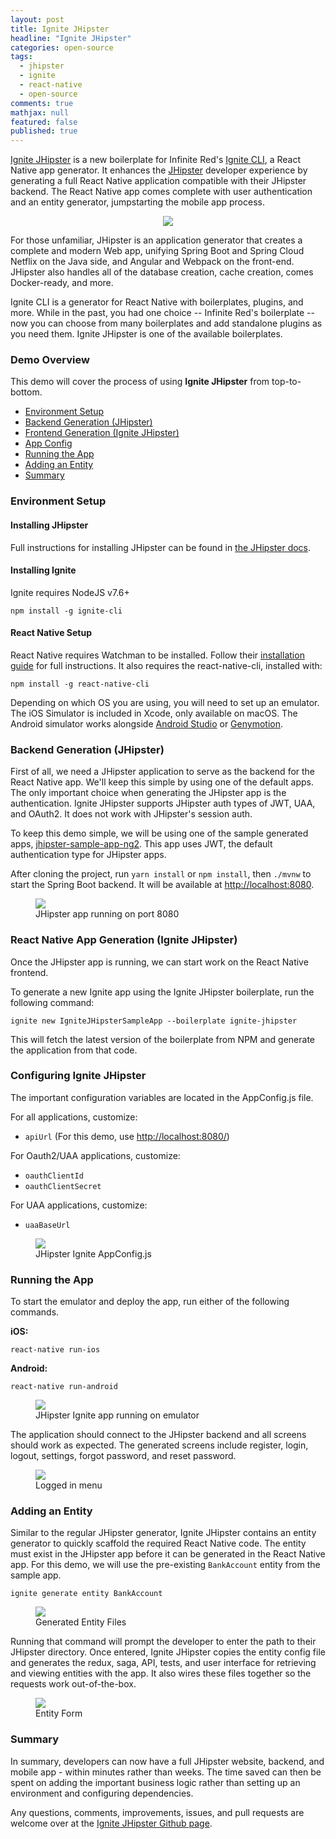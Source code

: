 ```yaml
---
layout: post
title: Ignite JHipster
headline: "Ignite JHipster"
categories: open-source
tags: 
  - jhipster
  - ignite
  - react-native
  - open-source
comments: true
mathjax: null
featured: false
published: true
---
```


[Ignite JHipster](https://github.com/ruddell/ignite-jhipster/) is a new boilerplate for Infinite Red's [Ignite CLI](https://infinite.red/ignite), a React Native app generator.  It enhances the [JHipster](http://www.jhipster.tech/) developer experience by generating a full React Native application compatible with their JHipster backend.  The React Native app comes complete with user authentication and an entity generator, jumpstarting the mobile app process.

<div style="text-align:center"><img src="{{ site.url }}/images/ignite-jhipster/logo.png" /></div>

For those unfamiliar, JHipster is an application generator that creates a complete and modern Web app, unifying Spring Boot and Spring Cloud Netflix on the Java side, and Angular and Webpack on the front-end. JHipster also handles all of the database creation, cache creation, comes Docker-ready, and more.

Ignite CLI is a generator for React Native with boilerplates, plugins, and more. While in the past, you had one choice -- Infinite Red's boilerplate -- now you can choose from many boilerplates and add standalone plugins as you need them.  Ignite JHipster is one of the available boilerplates.

### Demo Overview

This demo will cover the process of using **Ignite JHipster** from top-to-bottom.

 - [Environment Setup](#env)
 - [Backend Generation (JHipster)](#backend)
 - [Frontend Generation (Ignite JHipster)](#frontend)
 - [App Config](#config)
 - [Running the App](#running)
 - [Adding an Entity](#entity)
 - [Summary](#summary)

### <a name="env"></a>Environment Setup

#### Installing JHipster

Full instructions for installing JHipster can be found in [the JHipster docs](https://jhipster.github.io/installation/).

#### Installing Ignite

Ignite requires NodeJS v7.6+

`npm install -g ignite-cli`

#### React Native Setup

React Native requires Watchman to be installed.  Follow their [installation guide](https://facebook.github.io/watchman/docs/install.html) for full instructions.  It also requires the react-native-cli, installed with:

`npm install -g react-native-cli`

Depending on which OS you are using, you will need to set up an emulator.  The iOS Simulator is included in Xcode, only available on macOS.  The Android simulator works alongside [Android Studio](https://developer.android.com/studio/run/managing-avds.html) or [Genymotion](https://www.genymotion.com/).

### <a name="backend"></a>Backend Generation (JHipster)

First of all, we need a JHipster application to serve as the backend for the React Native app.  We'll keep this simple by using one of the default apps.  The only important choice when generating the JHipster app is the authentication.  Ignite JHipster supports JHipster auth types of JWT, UAA, and OAuth2.  It does not work with JHipster's session auth.

To keep this demo simple, we will be using one of the sample generated apps, [jhipster-sample-app-ng2](https://github.com/jhipster/jhipster-sample-app-ng2). This app uses JWT, the default authentication type for JHipster apps.

After cloning the project, run `yarn install` or `npm install`, then `./mvnw` to start the Spring Boot backend.  It will be available at [http://localhost:8080](http://localhost:8080).

<figure>
	<a href="{{ site.url }}/images/ignite-jhipster/jhipster-backend.jpg"><img style="max-width: 85%" src="{{ site.url }}/images/ignite-jhipster/jhipster-backend.jpg"></a>
	<figcaption>JHipster app running on port 8080</figcaption>
</figure>

### <a name="frontend"></a>React Native App Generation (Ignite JHipster)

Once the JHipster app is running, we can start work on the React Native frontend.

To generate a new Ignite app using the Ignite JHipster boilerplate, run the following command:

`ignite new IgniteJHipsterSampleApp --boilerplate ignite-jhipster`

This will fetch the latest version of the boilerplate from NPM and generate the application from that code.

### <a name="config"></a>Configuring Ignite JHipster

The important configuration variables are located in the AppConfig.js file.

For all applications, customize:
 - `apiUrl` (For this demo, use [http://localhost:8080/](http://localhost:8080/))

For Oauth2/UAA applications, customize:
 - `oauthClientId`
 - `oauthClientSecret`

For UAA applications, customize:
 - `uaaBaseUrl`

<figure>
	<a href="{{ site.url }}/images/ignite-jhipster/app-config.png"><img src="{{ site.url }}/images/ignite-jhipster/app-config.png"></a>
	<figcaption>JHipster Ignite AppConfig.js</figcaption>
</figure>

### <a name="running"></a>Running the App

To start the emulator and deploy the app, run either of the following commands.

**iOS:**

`react-native run-ios`

**Android:**

`react-native run-android`

<figure>
	<a href="{{ site.url }}/images/ignite-jhipster/app-home.png"><img src="{{ site.url }}/images/ignite-jhipster/app-home.png"></a>
	<figcaption>JHipster Ignite app running on emulator</figcaption>
</figure>

The application should connect to the JHipster backend and all screens should work as expected.  The generated screens include register, login, logout, settings, forgot password, and reset password.

<figure>
	<a href="{{ site.url }}/images/ignite-jhipster/screens.png"><img src="{{ site.url }}/images/ignite-jhipster/screens.png"></a>
	<figcaption>Logged in menu</figcaption>
</figure>

### <a name="entity"></a>Adding an Entity

Similar to the regular JHipster generator, Ignite JHipster contains an entity generator to quickly scaffold the required React Native code.  The entity must exist in the JHipster app before it can be generated in the React Native app.  For this demo, we will use the pre-existing `BankAccount` entity from the sample app.

`ignite generate entity BankAccount`

<figure>
	<a href="{{ site.url }}/images/ignite-jhipster/entity-files.png"><img src="{{ site.url }}/images/ignite-jhipster/entity-files.png"></a>
	<figcaption>Generated Entity Files</figcaption>
</figure>

Running that command will prompt the developer to enter the path to their JHipster directory.  Once entered, Ignite JHipster copies the entity config file and generates the redux, saga, API, tests, and user interface for retrieving and viewing entities with the app.  It also wires these files together so the requests work out-of-the-box.

<figure>
	<a href="{{ site.url }}/images/ignite-jhipster/entity-form.png"><img src="{{ site.url }}/images/ignite-jhipster/entity-form.png"></a>
	<figcaption>Entity Form</figcaption>
</figure>

### <a name="summary"></a>Summary

In summary, developers can now have a full JHipster website, backend, and mobile app - within minutes rather than weeks.  The time saved can then be spent on adding the important business logic rather than setting up an environment and configuring dependencies.

Any questions, comments, improvements, issues, and pull requests are welcome over at the [Ignite JHipster Github page](https://github.com/ruddell/ignite-jhipster/).